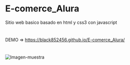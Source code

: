 # E-comerce_Alura
Sitio web basico basado en html y css3 con javascript 
#
DEMO => https://black852456.github.io/E-comerce_Alura/
#
![Imagen-muestra](https://user-images.githubusercontent.com/82356629/177147630-5caca8e3-c57c-4ba0-aa00-54473472a7ad.PNG)


